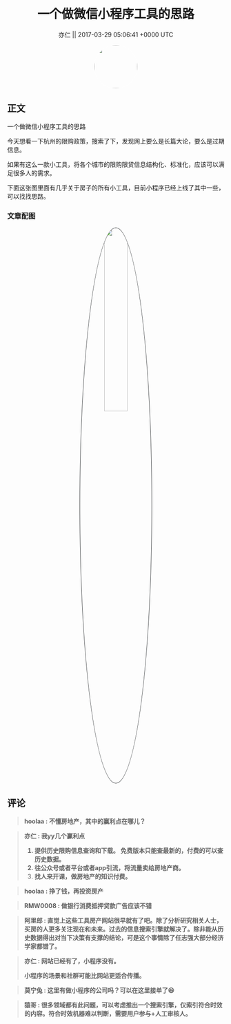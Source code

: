<h1 align="center">一个做微信小程序工具的思路 </h1>




<p align="center">
    <a>亦仁 || 2017-03-29 05:06:41 &#43;0000 UTC</a>
</p>

<div align="center">
    <img src="https://images.zsxq.com/Fn3NQqCN8nuGF86yZPXSbEsl0mb3?e=1590940799&amp;token=kIxbL07-8jAj8w1n4s9zv64FuZZNEATmlU_Vm6zD:pfbNc8W3hS0oYG_hyXXh_rHMHuc=" width="100" height="100" style="border:1px solid;border-radius:50%; color:#ffffff"/>
</div>




## 正文

<div>
一个做微信小程序工具的思路 

今天想看一下杭州的限购政策，搜索了下，发现网上要么是长篇大论，要么是过期信息。 

如果有这么一款小工具，将各个城市的限购限贷信息结构化、标准化，应该可以满足很多人的需求。 

下面这张图里面有几乎关于房子的所有小工具，目前小程序已经上线了其中一些，可以找找思路。
</div>

### 文章配图

<div class="image" align="center">

<img src="https://images.zsxq.com/FsfqHrTWgb_hgj3M6PM3-p5W6VvS?imageMogr2/auto-orient/thumbnail/800x/format/jpg/blur/1x0/quality/75&amp;e=1590940799&amp;token=kIxbL07-8jAj8w1n4s9zv64FuZZNEATmlU_Vm6zD:3lQuvYXrvtiCX928UxKvoBt4FyQ=" width="33%" height="33%" style="border:1px solid;border-radius:50%; color:#3c3f41"/>

</div>


## 评论

<div align="left">
<div>

<blockquote >
<span> <strong>hoolaa : 不懂房地产，其中的赢利点在哪儿？ </strong></span>
</blockquote>

<blockquote >
<span> <strong>亦仁 : 我yy几个赢利点

1. 提供历史限购信息查询和下载。 免费版本只能查最新的，付费的可以查历史数据。
2. 往公众号或者平台或者app引流，将流量卖给房地产商。
3. 找人来开课，做房地产的知识付费。 </strong></span>
</blockquote>

<blockquote >
<span> <strong>hoolaa : 挣了钱，再投资房产 </strong></span>
</blockquote>

<blockquote >
<span> <strong>RMW0008 : 做银行消费抵押贷款广告应该不错 </strong></span>
</blockquote>

<blockquote >
<span> <strong>阿里郎 : 直觉上这些工具房产网站很早就有了吧。除了分析研究相关人士，买房的人更多关注现在和未来。过去的信息搜索引擎就解决了。除非能从历史数据得出对当下决策有支撑的结论，可是这个事情除了任志强大部分经济学家都错了。 </strong></span>
</blockquote>

<blockquote >
<span> <strong>亦仁 : 网站已经有了，小程序没有。 

小程序的场景和社群可能比网站更适合传播。 </strong></span>
</blockquote>

<blockquote >
<span> <strong>莫宁兔 : 这里有做小程序的公司吗？可以在这里接单了😆 </strong></span>
</blockquote>

<blockquote >
<span> <strong>猿哥 : 很多领域都有此问题，可以考虑推出一个搜索引擎，仅索引符合时效的内容。符合时效机器难以判断，需要用户参与&#43;人工审核人。 </strong></span>
</blockquote>

</div>
</div>